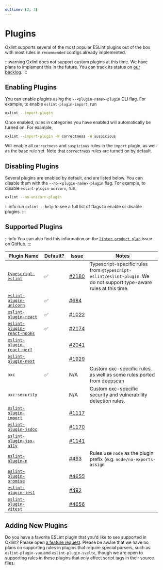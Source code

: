 ```yaml
---
outline: [2, 3]
---
```


# Plugins

Oxlint supports several of the most popular ESLint plugins out of the box with
most rules in `recommended` configs already implemented.

:::warning
Oxlint does not support custom plugins at this time. We have plans to implement
this in the future. You can track its status on [our
backlog](https://github.com/oxc-project/backlog/issues/40).
:::

## Enabling Plugins

You can enable plugins using the `--<plugin-name>-plugin` CLI flag. For example,
to enable `eslint-plugin-import`, run

```sh
oxlint --import-plugin
```

Once enabled, rules in categories you have enabled will automatically be turned
on. For example,

```sh
oxlint --import-plugin -W correctness -W suspicious
```

Will enable all `correctness` and `suspicious` rules in the `import` plugin, as
well as the base rule set. Note that `correctness` rules are turned on by
default.

## Disabling Plugins

Several plugins are enabled by default, and are listed below. You can disable
them with the `--no-<plugin-name>-plugin` flag. For example, to disable
`eslint-plugin-unicorn`, run:

```sh
oxlint --no-unicorn-plugin
```

:::info
run `oxlint --help` to see a full list of flags to enable or disable plugins.
:::

## Supported Plugins

:::info
You can also find this information on the [`linter product
plan`](https://github.com/oxc-project/oxc/issues/481) issue on GitHub.
:::

| Plugin Name                                                                                                      | Default? | Issue                                               | Notes                                                                                                               |
| ---------------------------------------------------------------------------------------------------------------- | -------- | --------------------------------------------------- | ------------------------------------------------------------------------------------------------------------------- |
| [`typescript-eslint`](https://typescript-eslint.io/rules/)                                                       | ✅       | [#2180](https://github.com/oxc-project/issues/2180) | Typescript-specific rules from `@typescript-eslint/eslint-plugin`. We do not support type-aware rules at this time. |
| [`eslint-plugin-unicorn`](https://github.com/sindresorhus/eslint-plugin-unicorn)                                 | ✅       | [#684](https://github.com/oxc-project/issues/684)   |
| [`eslint-plugin-react`](https://www.npmjs.com/package/eslint-plugin-react)                                       | ✅       | [#1022](https://github.com/oxc-project/issues/1022) |                                                                                                                     |
| [`eslint-plugin-react-hooks`](https://www.npmjs.com/package/eslint-plugin-react-hooks)                           | ✅       | [#2174](https://github.com/oxc-project/issues/2174) |                                                                                                                     |
| [`eslint-plugin-react-perf`](https://github.com/cvazac/eslint-plugin-react-perf)                                 |          | [#2041](https://github.com/oxc-project/issues/2041) |                                                                                                                     |
| [`eslint-plugin-next`](https://nextjs.org/docs/pages/building-your-application/configuring/eslint#eslint-plugin) |          | [#1929](https://github.com/oxc-project/issues/1929) |                                                                                                                     |
| `oxc`                                                                                                            | ✅       | N/A                                                 | Custom oxc-specific rules, as well as some rules ported from [deepscan](https://deepscan.io/)                       |
| `oxc-security`                                                                                                   |          | N/A                                                 | Custom oxc-specific security and vulnerability detection rules.                                                     |
| [`eslint-plugin-import`](https://github.com/import-js/eslint-plugin-import)                                      |          | [#1117](https://github.com/oxc-project/issues/1117) |                                                                                                                     |
| [`eslint-plugin-jsdoc`](https://github.com/gajus/eslint-plugin-jsdoc)                                            |          | [#1170](https://github.com/oxc-project/issues/1170) |                                                                                                                     |
| [`eslint-plugin-jsx-a11y`](https://github.com/jsx-eslint/eslint-plugin-jsx-a11y)                                 |          | [#1141](https://github.com/oxc-project/issues/1141) |                                                                                                                     |
| [`eslint-plugin-n`](https://github.com/eslint-community/eslint-plugin-n)                                         |          | [#493](https://github.com/oxc-project/issues/493)   | Rules use `node` as the plugin prefix (e.g. `node/no-exports-assign`                                                |
| [`eslint-plugin-promise`](https://github.com/eslint-community/eslint-plugin-promise)                             |          | [#4655](https://github.com/oxc-project/issues/4655) |                                                                                                                     |
| [`eslint-plugin-jest`](https://github.com/jest-community/eslint-plugin-jest)                                     |          | [#492](https://github.com/oxc-project/issues/492)   |                                                                                                                     |
| [`eslint-plugin-vitest`](https://github.com/vitest-dev/eslint-plugin-vitest)                                     |          | [#4656](https://github.com/oxc-project/issues/4656) |                                                                                                                     |

## Adding New Plugins

Do you have a favorite ESLint plugin that you'd like to see supported in Oxlint?
Please open [a feature
request](https://github.com/oxc-project/oxc/issues/new?assignees=&labels=C-enhancement%2CA-linter&projects=&template=feature_request.md&title=linter:%20support%20my%20favorite%20plugin).
Please be aware that we have no plans on supporting rules in plugins that require special
parsers, such as `eslint-plugin-vue` and `eslint-plugin-svelte`, though we are
open to supporting rules in these plugins that only affect script tags in their
source files.
